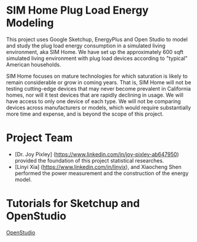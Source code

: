 # SIM Home Plug Load Energy Modeling
This project uses Google Sketchup, EnergyPlus and Open Studio to model and study the plug load energy consumption in a simulated living environment, aka SIM Home. We have set up the approximately 600 sqft simulated living environment with plug load devices according to "typical" American households. 

SIM Home focuses on mature technologies for which saturation is likely to remain considerable or grow in coming years.  That is, SIM Home will not be testing cutting-edge devices that may never become prevalent in California homes, nor will it test devices that are rapidly declining in usage. We will have access to only one device of each type.  We will not be comparing devices across manufacturers or models, which would require substantially more time and expense, and is beyond the scope of this project.


# Project Team
- [Dr. Joy Pixley] (https://www.linkedin.com/in/joy-pixley-ab647950) provided the foundation of this project statistical researches.
- [Linyi Xia] (https://www.linkedin.com/in/linyix), and Xiaocheng Shen performed the power measurement and the construction of the energy model. 

# Tutorials for Sketchup and OpenStudio
[OpenStudio](https://nrel.github.io/OpenStudio-user-documentation/getting_started/getting_started/)
